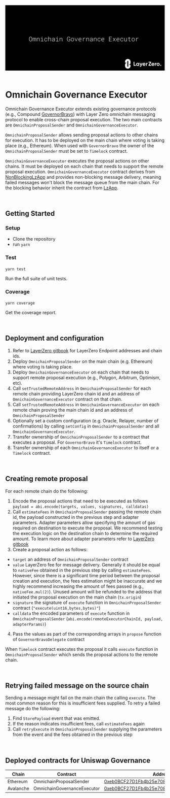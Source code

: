 <div align="center">
    <img alt="LayerZero" src="resources/omnichain-governance-executor.png"/>
</div>


<br/>

# Omnichain Governance Executor

Omnichain Governance Executor extends existing governance protocols (e.g., Compound [GovernorBravo](https://github.com/compound-finance/compound-protocol/tree/master/contracts/Governance)) with Layer Zero omnichain messaging protocol to enable cross-chain proposal execution.
The two main contracts are `OmnichainProposalSender` and `OmnichainGovernanceExecutor`.

`OmnichainProposalSender` allows sending proposal actions to other chains for execution. It has to be deployed on the main chain where voting is taking place (e.g., Ethereum). When used with `GovernorBravo` the owner of the `OmnichainProposalSender` must be set to `Timelock` contract.

`OmnichainGovernanceExecutor` executes the proposal actions on other chains. It must be deployed on each chain that needs to support the remote proposal execution. `OmnichainGovernanceExecutor` contract derives from [NonBlockingLzApp](https://github.com/LayerZero-Labs/solidity-examples/blob/main/contracts/lzApp/NonblockingLzApp.sol) and provides non-blocking message delivery, meaning failed messages won't block the message queue from the main chain. For the blocking behavior inherit the contract from [LzApp](https://github.com/LayerZero-Labs/solidity-examples/blob/main/contracts/lzApp/LzApp.sol).


<br>

## Getting Started

### Setup

- Clone the repository
- run `yarn`

### Test

`yarn test`

Run the full suite of unit tests.

### Coverage

`yarn coverage`

Get the coverage report.

<br>

## Deployment and configuration

1. Refer to [LayerZero gitbook](https://layerzero.gitbook.io/docs/technical-reference/mainnet/supported-chain-ids) for LayerZero Endpoint addresses and chain ids.
2. Deploy `OmnichainProposalSender` on the main chain (e.g. Ethereum) where voting is taking place. 
3. Deploy `OmnichainGovernanceExecutor` on each chain that needs to support remote proposal execution (e.g., Polygon, Arbitrum, Optimism, etc).
4. Call `setTrustedRemoteAddress` in `OmnichainProposalSender` for each remote chain providing LayerZero chain id and an address of `OmnichainGovernanceExecutor` contract on that chain.
5. Call `setTrustedRemoteAddress` in `OmnichainGovernanceExecutor` on each remote chain proving the main chain id and an address of `OmnichainProposalSender`
6. Optionally set a custom configuration (e.g. Oracle, Relayer, number of confirmations) by calling `setConfig` in `OmnichainProposalSender` and all `OmnichainGovernanceExecutor`.
7. Transfer ownership of `OmnichainProposalSender` to a contract that executes a proposal. For `GovernorBravo` it's `Timelock` contract. 
8. Transfer ownership of each `OmnichainGovernanceExecutor` to itself or a `Timelock` contract.

<br>

## Creating remote proposal

For each remote chain do the following:
1. Encode the proposal actions that need to be executed as follows `payload = abi.encode(targets, values, signatures, calldatas)`
2. Call `estimateFees` in `OmnichainProposalSender` passing the remote chain id, the payload constructed in the previous step and adapter parameters. Adapter parameters allow specifying the amount of gas required on destination to execute the proposal. We recommend testing the execution logic on the destination chain to determine the required amount. To learn more about adapter parameters refer to [LayerZero gitbook](https://layerzero.gitbook.io/docs/evm-guides/advanced/relayer-adapter-parameters)
3. Create a proposal action as follows:
- `target` an address of `OmnichainProposalSender` contract
- `value` LayerZero fee for message delivery. Generally it should be equal to `nativeFee` obtained in the previous step by calling `estimateFees`. However, since there is a significant time period between the proposal creation and execution, the fees estimation might be inaccurate and we highly recommend increasing the amount of fees passed (e.g., `nativeFee.mul(2)`). Unused amount will be refunded to the address that initiated the proposal execution on the main chain (`tx.origin`)
- `signature` the signature of `execute` function in `OmnichainProposalSender` contract (`"execute(uint16,bytes,bytes)"`)
- `calldata` the encoded parameters of `execute` function in `OmnichainProposalSender`  (`abi.encode(remoteExecutorChainId, payload, adapterParams)`)
4. Pass the values as part of the corresponding arrays in `propose` function of `GovernorBravoDelegate` contract

When `Timelock` contract executes the proposal it calls `execute` function in `OmnichainProposalSender` which sends the proposal actions to the remote chain.

<br>

## Retrying failed message on the source chain

Sending a message might fail on the main chain the calling `execute`. The most common reason for this is insufficient fees supplied.
To retry a failed message do the following:
1. Find `StorePayload` event that was emitted.
2. If the reason indicates insufficient fees, call `estimateFees` again
3. Call `retryExecute` in `OmnichainProposalSender` supplying the parameters from the event and the fees obtained in the previous step

<br>

## Deployed contracts for Uniswap Governance

| Chain     | Contract                     | Address                                                                                                                |
| --------- | ---------------------------- |------------------------------------------------------------------------------------------------------------------------|
| Ethereum  | OmnichainProposalSender      | [0xeb0BCF27D1Fb4b25e708fBB815c421Aeb51eA9fc](https://etherscan.io/address/0xeb0BCF27D1Fb4b25e708fBB815c421Aeb51eA9fc)| 
| Avalanche | OmnichainGovernanceExecutor  | [0xeb0BCF27D1Fb4b25e708fBB815c421Aeb51eA9fc](https://snowtrace.io/address/0xeb0BCF27D1Fb4b25e708fBB815c421Aeb51eA9fc)|
